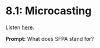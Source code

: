 # 8.1: Microcasting 

Listen [here](http://www.writingexcuses.com/2013/01/06/writing-excuses-8-1-microcasting/).

**Prompt:** What does SFPA stand for?
